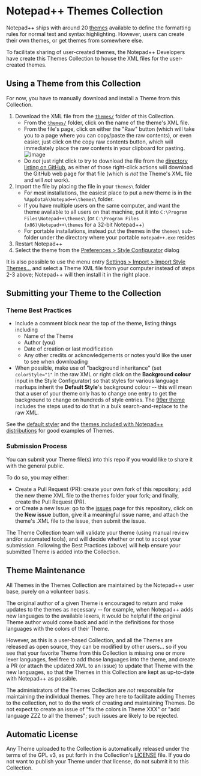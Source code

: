 # Notepad++ Themes Collection

Notepad++ ships with around 20 [themes](https://npp-user-manual.org/docs/themes/) available to define the formatting rules for normal text and syntax highlighting. However, users can create their own themes, or get themes from somewhere else.

To facilitate sharing of user-created themes, the Notepad++ Developers have create this Themes Collection to house the XML files for the user-created themes.

## Using a Theme from this Collection

For now, you have to manually download and install a Theme from this Collection.

1. Download the XML file from the [`themes/`](./themes) folder of this Collection.
   - From the [`themes/`](./themes) folder, click on the name of the theme's XML file.
   - From the file's page, click on either the "Raw" button (which will take you to a page where you can copy/paste the raw contents), or even easier, just click on the copy raw contents button, which will immediately place the raw contents in your clipboard for pasting.
       ![image](https://user-images.githubusercontent.com/17455758/188165490-c27c8931-03b7-4012-89a5-506ca650c276.png)
   - Do _not_ just right click to try to download the file from the [directory listing on GitHub](./themes), as either of those right-click actions will download the GitHub web page for that file (which is _not_ the Theme's XML file and will _not_ work).
2. Import the file by placing the file in your `themes\` folder
    - For most installations, the easiest place to put a new theme is in the `%AppData%\Notepad++\themes\` folder.
    - If you have multiple users on the same computer, and want the theme available to all users on that machine, put it into `C:\Program Files\Notepad++\themes\` (or `C:\Program Files (x86)\Notepad++\themes` for a 32-bit Notepad++)
    - For portable installations, instead put the themes in the `themes\` sub-folder under the directory where your portable `notepad++.exe` resides
3. Restart Notepad++
4. Select the theme from the [Preferences > Style Configurator](https://npp-user-manual.org/docs/preferences/#style-configurator) dialog

It is also possible to use the menu entry [Settings > Import > Import Style Themes...](https://npp-user-manual.org/docs/preferences/#other-settings-menu-entries) and select a Theme XML file from your computer instead of steps 2-3 above; Notepad++ will then install it in the right place.

## Submitting your Theme to the Collection

### Theme Best Practices

- Include a comment block near the top of the theme, listing things including
   - Name of the Theme
   - Author (you)
   - Date of creation or last modification
   - Any other credits or acknowledgements or notes you'd like the user to see when downloading
- When possible, make use of "background inheritance" (set `colorStyle="1"` in the raw XML or right click on the **Background colour** input in the Style Configurator) so that styles for various language markups inherit the **Default Style**'s background colour -- this will mean that a user of your theme only has to change one entry to get the background to change on hundreds of style entries.  The [99er theme](https://github.com/notepad-plus-plus/nppThemes/blob/main/themes/99er.xml) includes the steps used to do that in a bulk search-and-replace to the raw XML.

See the [default styler](https://github.com/notepad-plus-plus/notepad-plus-plus/blob/master/PowerEditor/src/stylers.model.xml) and the [themes included with Notepad++ distributions](https://github.com/notepad-plus-plus/notepad-plus-plus/tree/master/PowerEditor/installer/themes) for good examples of Themes.

### Submission Process

You can submit your Theme file(s) into this repo if you would like to share it with the general public.  

To do so, you may either:
- Create a Pull Request (PR): create your own fork of this repository; add the new theme XML file to the themes folder your fork; and finally, create the Pull Request (PR).
- or Create a new Issue: go to the [issues](../../issues) page for this repository, click on the **New issue** button, give it a meaningful issue name, and attach the theme's .XML file to the issue, then submit the issue.

The Theme Collection team will validate your theme (using manual review and/or automated tools), and will decide whether or not to accept your submission.  Following the Best Practices (above) will help ensure your submitted Theme is added into the Collection.

## Theme Maintenance

All Themes in the Themes Collection are maintained by the Notepad++ user base, purely on a volunteer basis.

The original author of a given Theme is encouraged to return and make updates to the themes as necessary -- for example, when Notepad++ adds new languages to the available lexers, it would be helpful if the original Theme author would come back and add in the definitions for those languages with the colors of their Theme.

However, as this is a user-based Collection, and all the Themes are released as open source, they can be modified by other users... so if you see that your favorite Theme from this Collection is missing one or more lexer languages, feel free to add those languages into the theme, and create a PR (or attach the updated XML to an issue) to update that Theme with the new languages, so that the Themes in this Collection are kept as up-to-date with Notepad++ as possible.

The administrators of the Themes Collection are _not_ responsible for maintaining the individual themes.  They are here to facilitate adding Themes to the collection, not to do the work of creating and maintaining Themes.  Do not expect to create an issue of "fix the colors in Theme XXX" or "add language ZZZ to all the themes"; such issues are likely to be rejected.

## Automatic License

Any Theme uploaded to the Collection is automatically released under the terms of the GPL v3, as put forth in the Collection's [LICENSE](./LICENSE) file.  If you do not want to publish your Theme under that license, do not submit it to this Collection.
